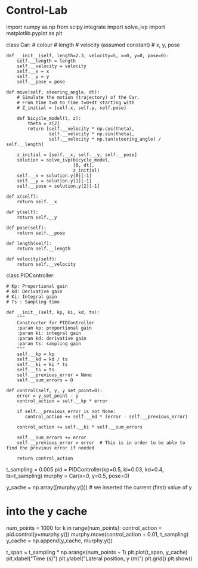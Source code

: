 # Control-Lab
import numpy as np
from scipy.integrate import solve_ivp
import matplotlib.pyplot as plt


class Car:
    # colour
    # length
    # velocity (assumed constant)
    # x, y, pose

    def __init__(self, length=2.3, velocity=5, x=0, y=0, pose=0):
        self.__length = length
        self.__velocity = velocity
        self.__x = x
        self.__y = y
        self.__pose = pose

    def move(self, steering_angle, dt):
        # Simulate the motion (trajectory) of the Car.
        # From time t=0 to time t=0+dt starting with
        # Z_initial = [self.x, self.y, self.pose]

        def bicycle_model(t, z):
            theta = z[2]
            return [self.__velocity * np.cos(theta),
                    self.__velocity * np.sin(theta),
                    self.__velocity * np.tan(steering_angle) / self.__length]

        z_initial = [self.__x, self.__y, self.__pose]
        solution = solve_ivp(bicycle_model,
                             [0, dt],
                             z_initial)
        self.__x = solution.y[0][-1]
        self.__y = solution.y[1][-1]
        self.__pose = solution.y[2][-1]

    def x(self):
        return self.__x

    def y(self):
        return self.__y

    def pose(self):
        return self.__pose

    def length(self):
        return self.__length

    def velocity(self):
        return self.__velocity


class PIDController:

    # Kp: Proportional gain
    # kd: Derivative gain
    # Ki: Integral gain
    # Ts : Sampling time

    def __init__(self, kp, ki, kd, ts):
        """
        Constructor for PIDController
        :param kp: proportional gain
        :param ki: integral gain
        :param kd: derivative gain
        :param ts: sampling gain
        """
        self.__kp = kp
        self.__kd = kd / ts
        self.__ki = ki * ts
        self.__ts = ts
        self.__previous_error = None
        self.__sum_errors = 0

    def control(self, y, y_set_point=0):
        error = y_set_point - y
        control_action = self.__kp * error

        if self.__previous_error is not None:
           control_action += self.__kd * (error - self.__previous_error)

        control_action += self.__ki * self.__sum_errors

        self.__sum_errors += error
        self.__previous_error = error  # This is in order to be able to find the previous error if needed

        return control_action


t_sampling = 0.005
pid = PIDController(kp=0.5, ki=0.03, kd=0.4, ts=t_sampling)
murphy = Car(x=0, y=0.5, pose=0)

y_cache = np.array([murphy.y()])  # we inserted the current (first) value of y
# into the y cache

num_points = 1000
for k in range(num_points):
    control_action = pid.control(y=murphy.y())
    murphy.move(control_action + 0.01, t_sampling)
    y_cache = np.append(y_cache, murphy.y())

t_span = t_sampling * np.arange(num_points + 1)
plt.plot(t_span, y_cache)
plt.xlabel("Time (s)")
plt.ylabel("Lateral position, y (m)")
plt.grid()
plt.show()

